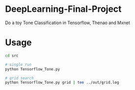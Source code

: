 # DeepLearning-Final-Project
Do a toy Tone Classification in Tensorflow, Thenao and Mxnet

# Usage

```bash
cd src

# single run
python Tensorflow_Tone.py

# grid search
python Tensorflow_Tone.py grid | tee ../out/grid.log
```
